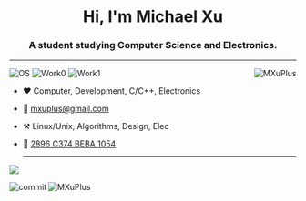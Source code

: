 <h1 align="center">Hi, I'm Michael Xu</h1>
<h3 align="center">A student studying Computer Science and Electronics.</h3>

***

<p><img align="right" src="https://github-readme-stats.vercel.app/api?username=MXuPlus&show_icons=true&theme=github_dark" alt="MXuPlus" /></p>

![OS](https://img.shields.io/badge/OS-Windows-33aadd?style=flat-square&logo=windows&logoColor=ffffff)
![Work0](https://img.shields.io/badge/Work-Linux-33aadd?style=flat-square&logo=linux&logoColor=ffffff)
![Work1](https://img.shields.io/badge/Work-C/C++-33aadd?style=flat-square&logo=cplusplus&logoColor=ffffff)

  - :heart: Computer, Development, C/C++, Electronics

  - :email: [mxuplus@gmail.com](mailto:mxuplus@gmail.com)

  - :hammer_and_pick: Linux/Unix, Algorithms, Design, Elec
  
  - 🔑 [2896 C374 BEBA 1054](https://keys.openpgp.org/vks/v1/by-fingerprint/204565D5FD81434C7C4AF58B2896C374BEBA1054)

    ***

    

![](http://github-profile-summary-cards.vercel.app/api/cards/profile-details?username=MXuPlus&theme=github_dark)

<p><img align="left" src="http://github-profile-summary-cards.vercel.app/api/cards/most-commit-language?username=MXuPlus&theme=github_dark" alt="commit" /></p>

<p><img align="center" src="http://github-profile-summary-cards.vercel.app/api/cards/productive-time?username=MXuPlus&utcOffset=8&theme=github_dark" alt="MXuPlus" /></p>
